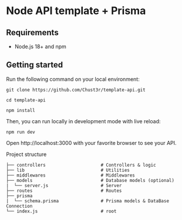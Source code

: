 # Node API template + Prisma

## Requirements

-  Node.js 18+ and npm

## Getting started

Run the following command on your local environment:

```
git clone https://github.com/Chust3r/template-api.git

cd template-api

npm install
```

Then, you can run locally in development mode with live reload:

```
npm run dev
```

Open http://localhost:3000 with your favorite browser to see your API.

Project structure

```
├── controllers                     # Controllers & logic
├── lib                             # Utilities
├── middlewares                     # Middlewares
├── models                          # Database models (optional)
|  └── server.js                    # Server
├── routes                          # Routes
├── prisma 
|  └── schema.prisma                # Prisma models & DataBase Connection
└── index.js                        # root
```
